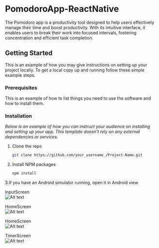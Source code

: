 # PomodoroApp-ReactNative
The Pomodoro app is a productivity tool designed to help users effectively manage their time and boost productivity. With its intuitive interface, it enables users to break their work into focused intervals, fostering concentration and efficient task completion.

## Getting Started

This is an example of how you may give instructions on setting up your project locally.
To get a local copy up and running follow these simple example steps.

### Prerequisites

This is an example of how to list things you need to use the software and how to install them.

### Installation

_Below is an example of how you can instruct your audience on installing and setting up your app. This template doesn't rely on any external dependencies or services._

1. Clone the repo
   ```sh
   git clone https://github.com/your_username_/Project-Name.git
   ```
2. Install NPM packages
   ```sh
   npm install
   ```
3.If you have an Android simulator running, open it in Android view 

 
InputScreen<br />
![Alt text](https://i.ibb.co/BqDvLq0/Your-paragraph-text-1.png)

HomeScreen<br /> 
![Alt text](https://i.ibb.co/PcBFMmZ/Your-paragraph-text.png)

HomeScreen<br /> 
![Alt text](https://i.ibb.co/RgN2SQS/Your-paragraph-text-3.png)

TimerScreen<br /> 
![Alt text](https://i.ibb.co/PZYYFbD/Your-paragraph-text-2.png)
